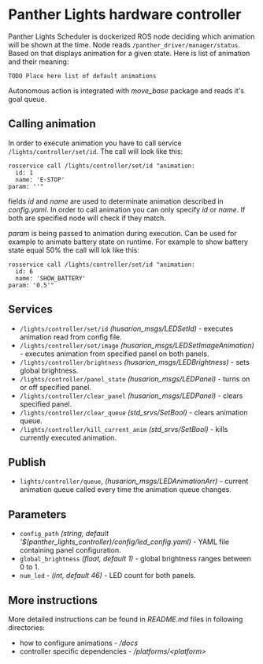 # Panther Lights hardware controller

Panther Lights Scheduler is dockerized ROS node deciding which animation will be shown at the time. Node reads `/panther_driver/manager/status`. Based on that displays animation for a given state. Here is list of animation and their meaning:

```
TODO Place here list of default animations
```

Autonomous action is integrated with *move_base* package and reads it's goal queue.


## Calling animation
In order to execute animation you have to call service `/lights/controller/set/id`. The call will look like this:
```
rosservice call /lights/controller/set/id "animation:
  id: 1
  name: 'E-STOP'
param: ''"
```


fields *id* and *name* are used to determinate animation described in *config.yaml*. In order to call animation you can only specify *id* or *name*. If both are specified node will check if they match.

*param* is being passed to animation during execution. Can be used for example to animate battery state on runtime. For example to show battery state equal 50% the call will lok like this:
```
rosservice call /lights/controller/set/id "animation:
  id: 6
  name: 'SHOW_BATTERY'
param: '0.5'"
```


## Services
- `/lights/controller/set/id` *(husarion_msgs/LEDSetId)* - executes animation read from config file.
- `/lights/controller/set/image` *(husarion_msgs/LEDSetImageAnimation)* - executes animation from specified panel on both panels.
- `/lights/controller/brightness` *(husarion_msgs/LEDBrightness)* - sets global brightness.
- `/lights/controller/panel_state` *(husarion_msgs/LEDPanel)* - turns on or off specified panel.
- `/lights/controller/clear_panel` *(husarion_msgs/LEDPanel)* - clears specified panel.
- `/lights/controller/clear_queue` *(std_srvs/SetBool)* - clears animation queue.
- `/lights/controller/kill_current_anim` *(std_srvs/SetBool)* - kills currently executed animation.


## Publish
- `lights/controller/queue`, *(husarion_msgs/LEDAnimationArr)* - current animation queue called every time the animation queue changes.


## Parameters
- `config_path` *(string, default '$(panther_lights_controller)/config/led_config.yaml)* - YAML file containing panel configuration.
- `global_brightness` *(float, default 1)* - global brightness ranges between 0 to 1.
- `num_led` - *(int, default 46)* - LED count for both panels.


## More instructions
More detailed instructions can be found in *README<span>.</span>md* files in following directories:
- how to configure animations - */docs*
- controller specific dependencies - */platforms/\<platform\>*

